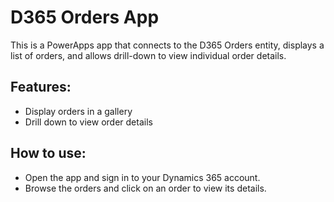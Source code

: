 # D365 Orders App

This is a PowerApps app that connects to the D365 Orders entity, displays a list of orders, and allows drill-down to view individual order details.

## Features:
- Display orders in a gallery
- Drill down to view order details

## How to use:
- Open the app and sign in to your Dynamics 365 account.
- Browse the orders and click on an order to view its details.
